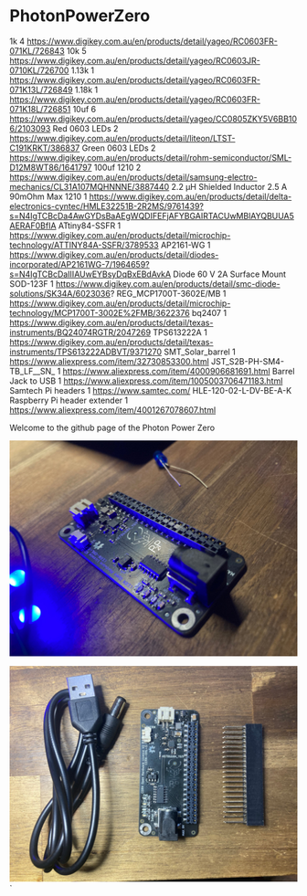 # PhotonPowerZero

1k	4	https://www.digikey.com.au/en/products/detail/yageo/RC0603FR-071KL/726843
10k	5	https://www.digikey.com.au/en/products/detail/yageo/RC0603JR-0710KL/726700
1.13k	1	https://www.digikey.com.au/en/products/detail/yageo/RC0603FR-071K13L/726849
1.18k	1	https://www.digikey.com.au/en/products/detail/yageo/RC0603FR-071K18L/726851
10uf	6	https://www.digikey.com.au/en/products/detail/yageo/CC0805ZKY5V6BB106/2103093
Red 0603 LEDs	2	https://www.digikey.com.au/en/products/detail/liteon/LTST-C191KRKT/386837
Green 0603 LEDs	2	https://www.digikey.com.au/en/products/detail/rohm-semiconductor/SML-D12M8WT86/1641797
100uf 1210	2	https://www.digikey.com.au/en/products/detail/samsung-electro-mechanics/CL31A107MQHNNNE/3887440
2.2 µH Shielded Inductor 2.5 A 90mOhm Max 1210	1	https://www.digikey.com.au/en/products/detail/delta-electronics-cyntec/HMLE32251B-2R2MS/9761439?s=N4IgTCBcDa4AwGYDsBaAEgWQDIFEFjAFYBGAIRTACUwMBlAYQBUUA5AERAF0BfIA
ATtiny84-SSFR	1	https://www.digikey.com.au/en/products/detail/microchip-technology/ATTINY84A-SSFR/3789533
AP2161-WG	1	https://www.digikey.com.au/en/products/detail/diodes-incorporated/AP2161WG-7/1964659?s=N4IgTCBcDaIIIAUwEYBsyDqBxEBdAvkA
Diode 60 V 2A Surface Mount SOD-123F	1	https://www.digikey.com.au/en/products/detail/smc-diode-solutions/SK34A/6023036?
REG_MCP1700T-3602E/MB	1	https://www.digikey.com.au/en/products/detail/microchip-technology/MCP1700T-3002E%2FMB/3622376
bq2407	1	https://www.digikey.com.au/en/products/detail/texas-instruments/BQ24074RGTR/2047269
TPS613222A	1	https://www.digikey.com.au/en/products/detail/texas-instruments/TPS613222ADBVT/9371270
SMT_Solar_barrel	1	https://www.aliexpress.com/item/32730853300.html
JST_S2B-PH-SM4-TB_LF__SN_	1	https://www.aliexpress.com/item/4000906681691.html
Barrel Jack to USB	1	https://www.aliexpress.com/item/1005003706471183.html
Samtech Pi headers	1	https://www.samtec.com/ HLE-120-02-L-DV-BE-A-K
Raspberry Pi header extender	1	https://www.aliexpress.com/item/4001267078607.html

Welcome to the github page of the Photon Power Zero

![Alt text](img/PhotonPowerZero.jpg?raw=true "Title")

![Alt text](img/kit.jpg?raw=true "Title")`

